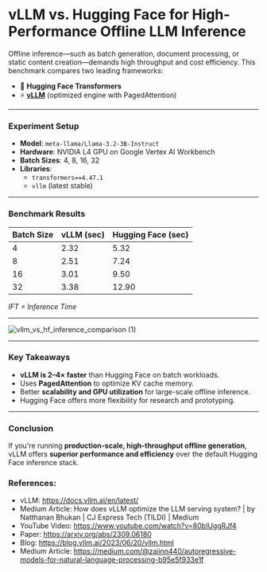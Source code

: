 # vLLM vs. Hugging Face for High-Performance Offline LLM Inference

Offline inference—such as batch generation, document processing, or static content creation—demands high throughput and cost efficiency. This benchmark compares two leading frameworks:

- 🤗 **Hugging Face Transformers**
- ⚡ **[vLLM](https://github.com/vllm-project/vllm)** (optimized engine with PagedAttention)

---

### Experiment Setup

- **Model**: `meta-llama/Llama-3.2-3B-Instruct`
- **Hardware**: NVIDIA L4 GPU on Google Vertex AI Workbench
- **Batch Sizes**: 4, 8, 16, 32
- **Libraries**:
  - `transformers==4.47.1`
  - `vllm` (latest stable)

---

### Benchmark Results

| Batch Size | vLLM (sec) | Hugging Face (sec) |
|------------|------------|--------------------|
| 4          | 2.32       | 5.32               |
| 8          | 2.51       | 7.24               |
| 16         | 3.01       | 9.50               |
| 32         | 3.38       | 12.90              |

*IFT = Inference Time*

---
![vllm_vs_hf_inference_comparison (1)](https://github.com/user-attachments/assets/e5bc3b6a-34b9-40f9-84b6-0e4e21103c60)

---

### Key Takeaways

- **vLLM is 2–4× faster** than Hugging Face on batch workloads.
- Uses **PagedAttention** to optimize KV cache memory.
- Better **scalability and GPU utilization** for large-scale offline inference.
- Hugging Face offers more flexibility for research and prototyping.

---

### Conclusion

If you're running **production-scale, high-throughput offline generation**, vLLM offers **superior performance and efficiency** over the default Hugging Face inference stack.

### References:
- vLLM: https://docs.vllm.ai/en/latest/
- Medium Article: How does vLLM optimize the LLM serving system? | by Natthanan Bhukan | CJ Express Tech (TILDI) | Medium
- YouTube Video: https://www.youtube.com/watch?v=80bIUggRJf4
- Paper: https://arxiv.org/abs/2309.06180
- Blog: https://blog.vllm.ai/2023/06/20/vllm.html
- Medium Article: https://medium.com/@zaiinn440/autoregressive-models-for-natural-language-processing-b95e5f933e1f

